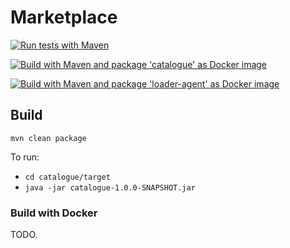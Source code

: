 # Marketplace

[![Run tests with Maven](https://github.com/FRI-RSO-zb/marketplace/actions/workflows/maven-run-tests.yml/badge.svg?branch=main)](https://github.com/FRI-RSO-zb/marketplace/actions/workflows/maven-run-tests.yml)

[![Build with Maven and package 'catalogue' as Docker image](https://github.com/FRI-RSO-zb/marketplace/actions/workflows/build-and-publish-docker-image-catalogue.yml/badge.svg)](https://github.com/FRI-RSO-zb/marketplace/actions/workflows/build-and-publish-docker-image-catalogue.yml)

[![Build with Maven and package 'loader-agent' as Docker image](https://github.com/FRI-RSO-zb/marketplace/actions/workflows/build-and-publish-docker-image-loader-agent.yml/badge.svg)](https://github.com/FRI-RSO-zb/marketplace/actions/workflows/build-and-publish-docker-image-loader-agent.yml)

## Build
`mvn clean package`

To run:
- `cd catalogue/target`
- `java -jar catalogue-1.0.0-SNAPSHOT.jar`

### Build with Docker
TODO.
